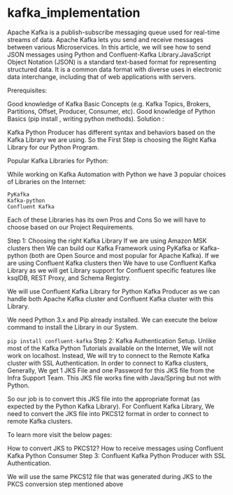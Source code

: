# kafka_implementation

Apache Kafka is a publish-subscribe messaging queue used for real-time streams of data. Apache Kafka lets you send and receive messages between various Microservices. In this article, we will see how to send JSON messages using Python and Confluent-Kafka Library.JavaScript Object Notation (JSON) is a standard text-based format for representing structured data. It is a common data format with diverse uses in electronic data interchange, including that of web applications with servers.

Prerequisites:

Good knowledge of Kafka Basic Concepts (e.g. Kafka Topics, Brokers, Partitions, Offset, Producer, Consumer, etc).
Good knowledge of Python Basics (pip install <package>, writing python methods).
Solution :

Kafka Python Producer has different syntax and behaviors based on the Kafka Library we are using. So the First Step is choosing the Right Kafka Library for our Python Program.

Popular Kafka Libraries for Python:

While working on Kafka Automation with Python we have 3 popular choices of Libraries on the Internet:

```
PyKafka
Kafka-python
Confluent Kafka
```
 
Each of these Libraries has its own Pros and Cons So we will have to choose based on our Project Requirements.

Step 1: Choosing the right  Kafka Library
If we are using Amazon MSK clusters then We can build our Kafka Framework using PyKafka or Kafka-python (both are Open Source and most popular for Apache Kafka). If we are using Confluent Kafka clusters then We have to use Confluent Kafka Library as we will get Library support for Confluent specific features like ksqlDB, REST Proxy, and Schema Registry. 

We will use Confluent Kafka Library for Python Kafka Producer as we can handle both Apache Kafka cluster and Confluent Kafka cluster with this Library.

We need Python 3.x and Pip already installed. We can execute the below command to install the Library in our System.

`pip install confluent-kafka`
Step 2: Kafka Authentication Setup.
Unlike most of the Kafka Python Tutorials available on the Internet, We will not work on localhost. Instead, We will try to connect to the Remote Kafka cluster with SSL Authentication. In order to connect to Kafka clusters, Generally, We get 1 JKS File and one Password for this JKS file from the Infra Support Team. This JKS file works fine with Java/Spring but not with Python.

So our job is to convert this JKS file into the appropriate format (as expected by the Python Kafka Library).
For Confluent Kafka Library, We need to convert the JKS file into PKCS12 format in order to connect to remote Kafka clusters.

To learn more visit the below pages:

How to convert JKS to PKCS12?
How to receive messages using Confluent Kafka Python Consumer
Step 3: Confluent Kafka Python Producer with SSL Authentication.

We will use the same PKCS12 file that was generated during JKS to the PKCS conversion step mentioned above
